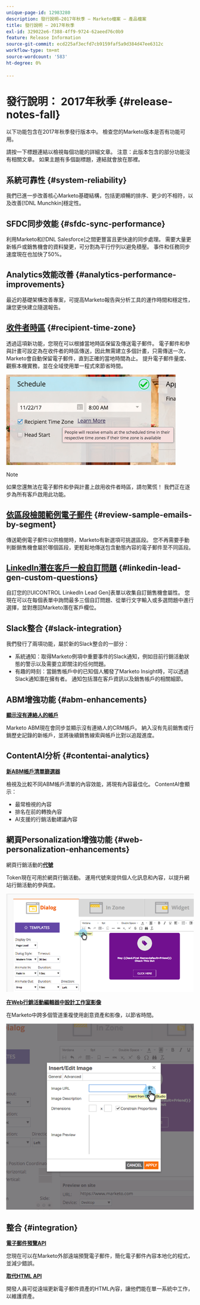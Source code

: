 ```yaml
---
unique-page-id: 12983280
description: 發行說明–2017年秋季 — Marketo檔案 — 產品檔案
title: 發行說明 — 2017年秋季
exl-id: 329022e6-f388-4ff9-9724-62aeed76c0b9
feature: Release Information
source-git-commit: ecd225af3ecfd7cb9159faf5a9d384d47ee6312c
workflow-type: tm+mt
source-wordcount: '583'
ht-degree: 0%

---
```


# 發行說明： 2017年秋季 {#release-notes-fall}

以下功能包含在2017年秋季發行版本中。 檢查您的Marketo版本是否有功能可用。

請按一下標題連結以檢視每個功能的詳細文章。 注意：此版本包含的部分功能沒有相關文章。 如果主題有多個副標題，連結就會放在那裡。

## 系統可靠性 {#system-reliability}

我們已進一步改善核心Marketo基礎結構，包括更順暢的排序、更少的不相符，以及改善[!DNL Munchkin]穩定性。

## SFDC同步效能 {#sfdc-sync-performance}

利用Marketo和[!DNL Salesforce]之間更豐富且更快速的同步處理。 需要大量更新帳戶或銷售機會的資料變更，可分割為平行佇列以避免積壓。 事件和任務同步速度現在也加快了50%。

## Analytics效能改善 {#analytics-performance-improvements}

最近的基礎架構改善專案，可提高Marketo報告與分析工具的運作時間和穩定性，讓您更快建立隨選報告。

## [收件者時區](/help/marketo/product-docs/email-marketing/email-programs/email-program-actions/scheduling-with-recipient-time-zone/understanding-recipient-time-zone.md) {#recipient-time-zone}

透過這項新功能，您現在可以根據當地時區保留及傳送電子郵件。 電子郵件和參與計畫可設定為在收件者的時區傳送，因此無需建立多個計畫，只需傳送一次，Marketo會自動保留電子郵件，直到正確的當地時間為止。 提升電子郵件量度、觀察本機實務，並在全域使用單一程式來節省時間。

![](assets/image2017-11-29-8-3a45-3a47.png)

>[!NOTE]
>
>如果您還無法在電子郵件和參與計畫上啟用收件者時區，請勿驚慌！ 我們正在逐步為所有客戶啟用此功能。

## [依區段檢閱範例電子郵件](/help/marketo/product-docs/email-marketing/general/creating-an-email/send-a-sample-email.md) {#review-sample-emails-by-segment}

傳送範例電子郵件以供檢閱時，Marketo有新選項可挑選區段。 您不再需要手動判斷銷售機會屬於哪個區段，更輕鬆地傳送包含動態內容的電子郵件至不同區段。

## [LinkedIn潛在客戶一般自訂問題](/help/marketo/product-docs/demand-generation/social/social-functions/set-up-linkedin-lead-gen-forms.md) {#linkedin-lead-gen-custom-questions}

自訂您的[!UICONTROL LinkedIn Lead Gen]表單以收集自訂銷售機會屬性。 您現在可以在每個表單中詢問最多三個自訂問題、從單行文字輸入或多選問題中進行選擇，並對應回Marketo潛在客戶欄位。

## Slack整合 {#slack-integration}

我們發行了兩項功能，屬於新的Slack整合的一部分：

* 系統通知：取得Marketo例項中重要事件的Slack通知，例如目前行銷活動狀態的警示以及需要立即關注的任何問題。
* 有趣的時刻：當銷售帳戶中的已知個人觸發了Marketo Insight時，可以透過Slack通知潛在擁有者。 通知包括潛在客戶資訊以及銷售帳戶的相關細節。

## ABM增強功能 {#abm-enhancements}

**[顯示沒有連絡人的帳戶](https://docs.marketo.com/x/fKCt)**

Marketo ABM現在會同步並顯示沒有連絡人的CRM帳戶。 納入沒有先前銷售或行銷歷史記錄的新帳戶，並將後續銷售線索與帳戶比對以追蹤進度。

## ContentAI分析 {#contentai-analytics}

**[新ABM帳戶清單篩選器](https://docs.marketo.com/x/1BPG)**

檢視及比較不同ABM帳戶清單的內容效能，將現有內容最佳化。 ContentAI會顯示：

* 最常檢視的內容
* 排名在前的轉換內容
* AI支援的行銷活動建議內容

## 網頁Personalization增強功能 {#web-personalization-enhancements}

網頁行銷活動的&#x200B;**[代號](/help/marketo/product-docs/web-personalization/working-with-web-campaigns/using-the-web-personalization-rich-text-editor.md)**

Token現在可用於網頁行銷活動。 運用代號來提供個人化訊息和內容，以提升網站行銷活動的參與度。

![](assets/image2017-11-16-11-3a25-3a7.png)

**[在Web行銷活動編輯器中設計工作室影像](/help/marketo/product-docs/web-personalization/working-with-web-campaigns/using-the-web-personalization-rich-text-editor.md)**

在Marketo中跨多個管道重複使用創意資產和影像，以節省時間。

![](assets/image2017-11-16-11-3a26-3a10.png)

## 整合  {#integration}

**[電子郵件預覽API](https://experienceleague.adobe.com/zh-hant/docs/marketo-developer/marketo/email-scripting)**

您現在可以在Marketo外部遠端預覽電子郵件，簡化電子郵件內容本地化的程式，並減少錯誤。

**[取代HTML API](https://experienceleague.adobe.com/zh-hant/docs/marketo-developer/marketo/email-scripting)**

開發人員可從遠端更新電子郵件資產的HTML內容，讓他們能在單一系統中工作，以維護資產。

